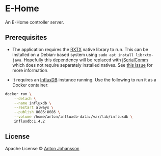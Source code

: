 # E-Home

An E-Home controller server.


## Prerequisites

 * The application requires the [RXTX](http://rxtx.qbang.org) native library to run. This can be installed on a Debian-based system using `sudo apt install librxtx-java`. Hopefully this dependency will be replaced with [jSerialComm](http://fazecast.github.io/jSerialComm) which does not require separately installed natives. See [this issue](https://github.com/whizzosoftware/WZWave/issues/11) for more information.

 * It requires an [InfluxDB](https://www.influxdata.com) instance running. Use the following to run it as a Docker container:

```sh
docker run \
    --detach \
    --name influxdb \
    --restart always \
    --publish 8086:8086 \
    --volume /home/anton/influxdb-data:/var/lib/influxdb \
    influxdb:1.4.2
```


## License

Apache License © [Anton Johansson](https://github.com/anton-johansson)
